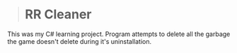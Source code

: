 > # RR Cleaner
This was my C# learning project. Program attempts to delete all the garbage the game doesn't delete during it's uninstallation.